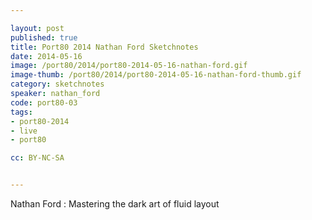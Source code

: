 ```yaml
---

layout: post
published: true
title: Port80 2014 Nathan Ford Sketchnotes
date: 2014-05-16
image: /port80/2014/port80-2014-05-16-nathan-ford.gif
image-thumb: /port80/2014/port80-2014-05-16-nathan-ford-thumb.gif
category: sketchnotes
speaker: nathan_ford
code: port80-03
tags:
- port80-2014
- live
- port80

cc: BY-NC-SA


---
```


Nathan Ford :  Mastering the dark art of fluid layout
